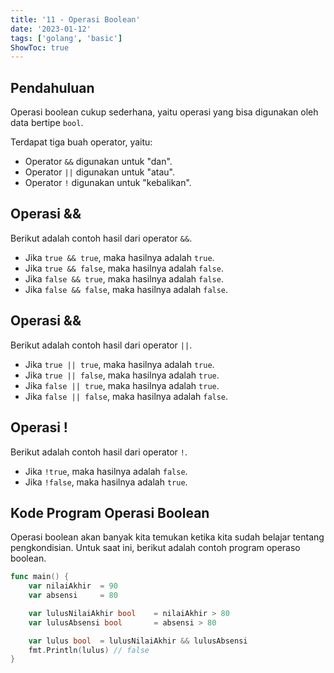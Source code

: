 ```yaml
---
title: '11 - Operasi Boolean'
date: '2023-01-12'
tags: ['golang', 'basic']
ShowToc: true
---
```


## Pendahuluan

Operasi boolean cukup sederhana, yaitu operasi yang bisa digunakan oleh data bertipe `bool`.

Terdapat tiga buah operator, yaitu:

* Operator `&&` digunakan untuk "dan".
* Operator `||` digunakan untuk "atau".
* Operator `!` digunakan untuk "kebalikan".

## Operasi &&

Berikut adalah contoh hasil dari operator `&&`.

* Jika `true && true`, maka hasilnya adalah `true`.
* Jika `true && false`, maka hasilnya adalah `false`.
* Jika `false && true`, maka hasilnya adalah `false`.
* Jika `false && false`, maka hasilnya adalah `false`.

## Operasi &&

Berikut adalah contoh hasil dari operator `||`.

* Jika `true || true`, maka hasilnya adalah `true`.
* Jika `true || false`, maka hasilnya adalah `true`.
* Jika `false || true`, maka hasilnya adalah `true`.
* Jika `false || false`, maka hasilnya adalah `false`.

## Operasi !

Berikut adalah contoh hasil dari operator `!`.

* Jika `!true`, maka hasilnya adalah `false`.
* Jika `!false`, maka hasilnya adalah `true`.

## Kode Program Operasi Boolean

Operasi boolean akan banyak kita temukan ketika kita sudah belajar tentang pengkondisian. Untuk saat ini, berikut adalah contoh program operaso boolean.

```go
func main() {
    var nilaiAkhir  = 90
    var absensi     = 80

    var lulusNilaiAkhir bool    = nilaiAkhir > 80
    var lulusAbsensi bool       = absensi > 80

    var lulus bool  = lulusNilaiAkhir && lulusAbsensi
    fmt.Println(lulus) // false
}
```